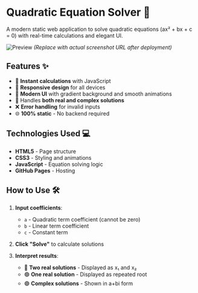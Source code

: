 # Quadratic Equation Solver 🌟

A modern static web application to solve quadratic equations (ax² + bx + c = 0) with real-time calculations and elegant UI.

![Preview](https://via.placeholder.com/800x600.png?text=Quadratic+Equation+Solver+Interface) 
*(Replace with actual screenshot URL after deployment)*

## Features ✨
- 🚀 **Instant calculations** with JavaScript
- 📱 **Responsive design** for all devices
- 🎨 **Modern UI** with gradient background and smooth animations
- 🔢 Handles **both real and complex solutions**
- ❌ **Error handling** for invalid inputs
- 🌐 **100% static** - No backend required

## Technologies Used 💻
- **HTML5** - Page structure
- **CSS3** - Styling and animations
- **JavaScript** - Equation solving logic
- **GitHub Pages** - Hosting

## How to Use 🛠️
1. **Input coefficients**:
   - `a` - Quadratic term coefficient (cannot be zero)
   - `b` - Linear term coefficient
   - `c` - Constant term

2. **Click "Solve"** to calculate solutions

3. **Interpret results**:
   - 🔵 **Two real solutions** - Displayed as x₁ and x₂
   - 🟢 **One real solution** - Displayed as repeated root
   - 🟣 **Complex solutions** - Shown in a+bi form

